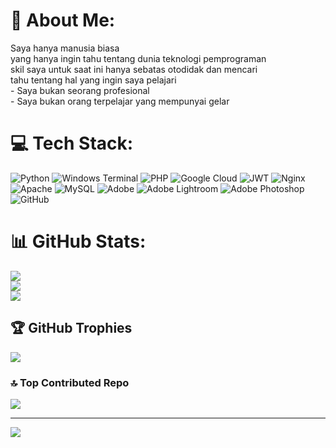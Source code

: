 # 💫 About Me:
Saya hanya manusia biasa<br>yang hanya ingin tahu tentang dunia teknologi pemprograman<br>skil saya untuk saat ini hanya sebatas otodidak dan mencari<br>tahu tentang hal yang ingin saya pelajari<br>- Saya bukan seorang profesional<br>- Saya bukan orang terpelajar yang mempunyai gelar


# 💻 Tech Stack:
![Python](https://img.shields.io/badge/python-3670A0?style=for-the-badge&logo=python&logoColor=ffdd54) ![Windows Terminal](https://img.shields.io/badge/Windows%20Terminal-%234D4D4D.svg?style=for-the-badge&logo=windows-terminal&logoColor=white) ![PHP](https://img.shields.io/badge/php-%23777BB4.svg?style=for-the-badge&logo=php&logoColor=white) ![Google Cloud](https://img.shields.io/badge/GoogleCloud-%234285F4.svg?style=for-the-badge&logo=google-cloud&logoColor=white) ![JWT](https://img.shields.io/badge/JWT-black?style=for-the-badge&logo=JSON%20web%20tokens) ![Nginx](https://img.shields.io/badge/nginx-%23009639.svg?style=for-the-badge&logo=nginx&logoColor=white) ![Apache](https://img.shields.io/badge/apache-%23D42029.svg?style=for-the-badge&logo=apache&logoColor=white) ![MySQL](https://img.shields.io/badge/mysql-4479A1.svg?style=for-the-badge&logo=mysql&logoColor=white) ![Adobe](https://img.shields.io/badge/adobe-%23FF0000.svg?style=for-the-badge&logo=adobe&logoColor=white) ![Adobe Lightroom](https://img.shields.io/badge/Adobe%20Lightroom-31A8FF.svg?style=for-the-badge&logo=Adobe%20Lightroom&logoColor=white) ![Adobe Photoshop](https://img.shields.io/badge/adobe%20photoshop-%2331A8FF.svg?style=for-the-badge&logo=adobe%20photoshop&logoColor=white) ![GitHub](https://img.shields.io/badge/github-%23121011.svg?style=for-the-badge&logo=github&logoColor=white)
# 📊 GitHub Stats:
![](https://github-readme-stats.vercel.app/api?username=diamonjack&theme=calm_pink&hide_border=false&include_all_commits=true&count_private=true)<br/>
![](https://nirzak-streak-stats.vercel.app/?user=diamonjack&theme=calm_pink&hide_border=false)<br/>
![](https://github-readme-stats.vercel.app/api/top-langs/?username=diamonjack&theme=calm_pink&hide_border=false&include_all_commits=true&count_private=true&layout=compact)

## 🏆 GitHub Trophies
![](https://github-profile-trophy.vercel.app/?username=diamonjack&theme=dark&no-frame=false&no-bg=false&margin-w=4)

### 🔝 Top Contributed Repo
![](https://github-contributor-stats.vercel.app/api?username=diamonjack&limit=5&theme=dark&combine_all_yearly_contributions=true)

---
[![](https://visitcount.itsvg.in/api?id=diamonjack&icon=0&color=0)](https://visitcount.itsvg.in)

<!-- Proudly created with GPRM ( https://gprm.itsvg.in ) -->

